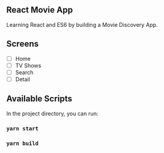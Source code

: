 ## React Movie App

Learning React and ES6 by building a Movie Discovery App.

## Screens

- [ ] Home
- [ ] TV Shows
- [ ] Search
- [ ] Detail

## Available Scripts

In the project directory, you can run:

### `yarn start`
### `yarn build`